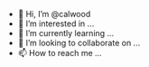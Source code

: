 - 👋 Hi, I’m @calwood
- 👀 I’m interested in ...
- 🌱 I’m currently learning ...
- 💞️ I’m looking to collaborate on ...
- 📫 How to reach me ...

<!---
calwood/calwood is a ✨ special ✨ repository because its `README.md` (this file) appears on your GitHub profile.
You can click the Preview link to take a look at your changes.
--->
